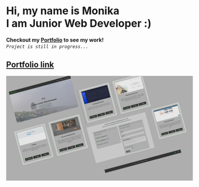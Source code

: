 # Hi, my name is **Monika** <br /> I am Junior Web Developer :)

**Checkout my [Portfolio](https://mono258.github.io/Portfolio) to see my work!**
<br />
*`Project is still in progress...`*

## [Portfolio link](https://mono258.github.io/Portfolio)

![screenshot](https://github.com/MoNo258/MoNo258/raw/master/src/assets/portfolio2.jpg "Portfolio screenshot")



